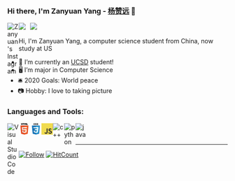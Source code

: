 ### Hi there, I'm Zanyuan Yang - [杨赞远][website]  👋


[<img align="left" alt="Zanyuan's Instagram" width="26px" src="https://img.icons8.com/doodle/26/000000/instagram-new.png"/>][instagram]
<a href="https://www.jayingyoung.com/photo/QRcode.jpg" ><img align="left" width="26px" src="https://img.icons8.com/wired/26/000000/weixing.png"/></a>
<a align="left" href="mailto:zayang@ucsd.com"><img width="30px" src="https://img.icons8.com/carbon-copy/26/000000/email.png"/></a>
<br />

Hi, I'm Zanyuan Yang, a computer science student from China, now study at US

- 🏫 I’m currently an [UCSD][ucsdwebsite] student!
- 🖥 I’m major in Computer Science 
- 🛎 2020 Goals: World peace
- 📷 Hobby: I love to taking picture



### Languages and Tools:

<img align="left" alt="Visual Studio Code" width="26px" src="https://img.icons8.com/fluent/100/000000/visual-studio-code-2019.png" />
<img align="left" alt="HTML5" width="26px" src="https://raw.githubusercontent.com/github/explore/80688e429a7d4ef2fca1e82350fe8e3517d3494d/topics/html/html.png" />
<img align="left" alt="CSS3" width="26px" src="https://raw.githubusercontent.com/github/explore/80688e429a7d4ef2fca1e82350fe8e3517d3494d/topics/css/css.png" />
<img align="left" alt="JavaScript" width="26px" src="https://raw.githubusercontent.com/github/explore/80688e429a7d4ef2fca1e82350fe8e3517d3494d/topics/javascript/javascript.png" />
<img align="left" alt="c++" width="26px" src="https://img.icons8.com/color/100/000000/c-plus-plus-logo.png"/>
<img align="left" alt="python" width="26px" src="https://img.icons8.com/color/26/000000/python.png"/>
<img align="left" alt="java" width="26px" src="https://img.icons8.com/color/26/000000/java-coffee-cup-logo.png"/>

<br />
<br />

---
[![Follow](https://img.shields.io/github/followers/zanyuanyang?label=Follow&style=flat-square)](https://github.com/ZanyuanYang)
[![HitCount](https://img.shields.io/github/watchers/ZanyuanYang/ZanyuanYang?label=Watch&style=flat-square)](https://github.com/ZanyuanYang)



[website]: https://www.jayingyoung.com/
[ucsdwebsite]: https://ucsd.edu/
[instagram]: https://www.instagram.com/jayingyoung/
